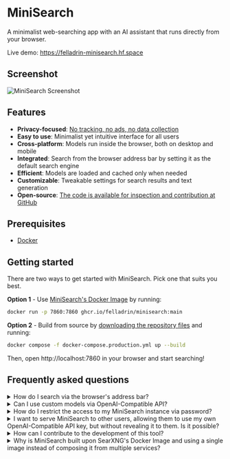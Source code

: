 # MiniSearch

A minimalist web-searching app with an AI assistant that runs directly from your browser.

Live demo: https://felladrin-minisearch.hf.space

## Screenshot

![MiniSearch Screenshot](https://github.com/user-attachments/assets/f8d72a8e-a725-42e9-9358-e6ebade2acb2)

## Features

- **Privacy-focused**: [No tracking, no ads, no data collection](https://docs.searxng.org/own-instance.html#how-does-searxng-protect-privacy)
- **Easy to use**: Minimalist yet intuitive interface for all users
- **Cross-platform**: Models run inside the browser, both on desktop and mobile
- **Integrated**: Search from the browser address bar by setting it as the default search engine
- **Efficient**: Models are loaded and cached only when needed
- **Customizable**: Tweakable settings for search results and text generation
- **Open-source**: [The code is available for inspection and contribution at GitHub](https://github.com/felladrin/MiniSearch)

## Prerequisites

- [Docker](https://docs.docker.com/get-docker/)

## Getting started

There are two ways to get started with MiniSearch. Pick one that suits you best.

**Option 1** - Use [MiniSearch's Docker Image](https://github.com/felladrin/MiniSearch/pkgs/container/minisearch) by running:

```bash
docker run -p 7860:7860 ghcr.io/felladrin/minisearch:main
```

**Option 2** - Build from source by [downloading the repository files](https://github.com/felladrin/MiniSearch/archive/refs/heads/main.zip) and running:

```bash
docker compose -f docker-compose.production.yml up --build
```

Then, open http://localhost:7860 in your browser and start searching!

## Frequently asked questions

<details>
  <summary>How do I search via the browser's address bar?</summary>
  <p>
    You can set MiniSearch as your browser's address-bar search engine using the pattern <code>http://localhost:7860/?q=%s</code>, in which your search term replaces <code>%s</code>.
  </p>
</details>

<details>
  <summary>Can I use custom models via OpenAI-Compatible API?</summary>
  <p>
    Yes! For this, open the Menu and change the "AI Processing Location" to <code>Remote server (API)</code>. Then configure the Base URL, and optionally set an API Key and a Model to use.
  </p>
</details>

<details>
  <summary>How do I restrict the access to my MiniSearch instance via password?</summary>
  <p>
    Create a <code>.env</code> file and set a value for <code>ACCESS_KEYS</code>. Then reset the MiniSearch docker container.
  </p>
  <p>
    For example, if you to set the password to <code>PepperoniPizza</code>, then this is what you should add to your <code>.env</code>:<br/>
    <code>ACCESS_KEYS="PepperoniPizza"</code>
  </p>
  <p>
    You can find more examples in the <code>.env.example</code> file.
  </p>
</details>

<details>
  <summary>I want to serve MiniSearch to other users, allowing them to use my own OpenAI-Compatible API key, but without revealing it to them. Is it possible?</summary>
  <p>Yes! In MiniSearch, we call this text-generation feature "Internal OpenAI-Compatible API". To use this it:</p>
  <ol>
    <li>Set up your OpenAI-Compatible API endpoint by configuring the following environment variables in your <code>.env</code> file:
      <ul>
        <li><code>INTERNAL_OPENAI_COMPATIBLE_API_BASE_URL</code>: The base URL for your API</li>
        <li><code>INTERNAL_OPENAI_COMPATIBLE_API_KEY</code>: Your API access key</li>
        <li><code>INTERNAL_OPENAI_COMPATIBLE_API_MODEL</code>: The model to use</li>
        <li><code>INTERNAL_OPENAI_COMPATIBLE_API_NAME</code>: The name to display in the UI</li>
      </ul>
    </li>
    <li>Restart MiniSearch server.</li>
    <li>In the MiniSearch menu, select the new option (named as per your <code>INTERNAL_OPENAI_COMPATIBLE_API_NAME</code> setting) from the "AI Processing Location" dropdown.</li>
  </ol>
</details>

<details>
  <summary>How can I contribute to the development of this tool?</summary>
  <p>Fork this repository and clone it. Then, start the development server by running the following command:</p>
  <p><code>docker compose up</code></p>
  <p>Make your changes, push them to your fork, and open a pull request! All contributions are welcome!</p>
</details>

<details>
  <summary>Why is MiniSearch built upon SearXNG's Docker Image and using a single image instead of composing it from multiple services?</summary>
  <p>There are a few reasons for this:</p>
  <ul>
    <li>MiniSearch utilizes SearXNG as its meta-search engine.</li>
    <li>Manual installation of SearXNG is not trivial, so we use the docker image they provide, which has everything set up.</li>
    <li>SearXNG only provides a Docker Image based on Alpine Linux.</li>
    <li>The user of the image needs to be customized in a specific way to run on HuggingFace Spaces, where MiniSearch's demo runs.</li>
    <li>HuggingFace only accepts a single docker image. It doesn't run docker compose or multiple images, unfortunately.</li>
  </ul>
</details>
